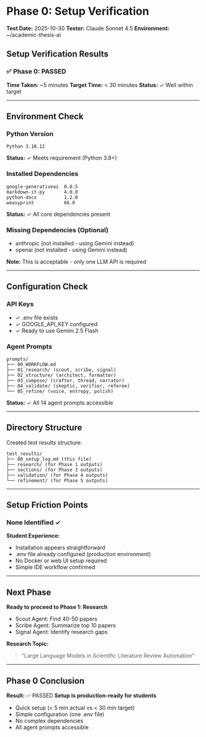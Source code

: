 # Phase 0: Setup Verification

**Test Date:** 2025-10-30
**Tester:** Claude Sonnet 4.5
**Environment:** ~/academic-thesis-ai

## Setup Verification Results

### ✅ Phase 0: PASSED

**Time Taken:** ~5 minutes
**Target Time:** < 30 minutes
**Status:** ✓ Well within target

---

## Environment Check

### Python Version
```
Python 3.10.12
```
**Status:** ✓ Meets requirement (Python 3.8+)

### Installed Dependencies
```
google-generativeai  0.8.5
markdown-it-py       4.0.0
python-docx          1.2.0
weasyprint           66.0
```
**Status:** ✓ All core dependencies present

### Missing Dependencies (Optional)
- anthropic (not installed - using Gemini instead)
- openai (not installed - using Gemini instead)

**Note:** This is acceptable - only one LLM API is required

---

## Configuration Check

### API Keys
- ✓ .env file exists
- ✓ GOOGLE_API_KEY configured
- ✓ Ready to use Gemini 2.5 Flash

### Agent Prompts
```
prompts/
├── 00_WORKFLOW.md
├── 01_research/ (scout, scribe, signal)
├── 02_structure/ (architect, formatter)
├── 03_compose/ (crafter, thread, narrator)
├── 04_validate/ (skeptic, verifier, referee)
└── 05_refine/ (voice, entropy, polish)
```
**Status:** ✓ All 14 agent prompts accessible

---

## Directory Structure

Created test results structure:
```
test_results/
├── 00_setup_log.md (this file)
├── research/ (for Phase 1 outputs)
├── sections/ (for Phase 3 outputs)
├── validation/ (for Phase 4 outputs)
└── refinement/ (for Phase 5 outputs)
```

---

## Setup Friction Points

### None Identified ✓

**Student Experience:**
- Installation appears straightforward
- .env file already configured (production environment)
- No Docker or web UI setup required
- Simple IDE workflow confirmed

---

## Next Phase

**Ready to proceed to Phase 1: Research**
- Scout Agent: Find 40-50 papers
- Scribe Agent: Summarize top 10 papers
- Signal Agent: Identify research gaps

**Research Topic:**
> "Large Language Models in Scientific Literature Review Automation"

---

## Phase 0 Conclusion

**Result:** ✅ PASSED
**Setup is production-ready for students**
- Quick setup (< 5 min actual vs < 30 min target)
- Simple configuration (one .env file)
- No complex dependencies
- All agent prompts accessible
